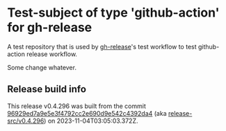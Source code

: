 # Test-subject of type 'github-action' for gh-release

A test repository that is used by [gh-release](https://github.com/kattecon/gh-release)'s test workflow to test github-action release workflow.

Some change whatever.


## Release build info

This release v0.4.296 was built from the commit [96929ed7a9e5e3f4792cc2e690d9e542c4392da4](https://github.com/kattecon/gh-release-test-ga/tree/96929ed7a9e5e3f4792cc2e690d9e542c4392da4) (aka [release-src/v0.4.296](https://github.com/kattecon/gh-release-test-ga/tree/release-src/v0.4.296)) on 2023-11-04T03:05:03.372Z.
        